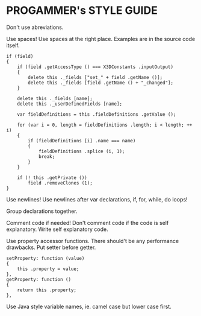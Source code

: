 PROGAMMER's STYLE GUIDE
==================================================

Don't use abreviations.

Use spaces! Use spaces at the right place. Examples are in the source code itself.

    if (field)
    {
    	if (field .getAccessType () === X3DConstants .inputOutput)
    	{
    		delete this ._fields ["set_" + field .getName ()];
    		delete this ._fields [field .getName () + "_changed"];
    	}
    
    	delete this ._fields [name];
    	delete this ._userDefinedFields [name];
    
    	var fieldDefinitions = this .fieldDefinitions .getValue ();
    
    	for (var i = 0, length = fieldDefinitions .length; i < length; ++ i)
    	{
    		if (fieldDefinitions [i] .name === name)
    		{
    			fieldDefinitions .splice (i, 1);
    			break;
    		}
    	}
    
    	if (! this .getPrivate ())
    		field .removeClones (1);
    }

Use newlines! Use newlines after var declarations, if, for, while, do loops!

Group declarations together.

Comment code if needed! Don't comment code if the code is self explanatory. Write self explanatory code.

Use property accessor functions. There should't be any performance drawbacks. Put setter before getter.

    setProperty: function (value)
    {
    	this .property = value;
    },
    getProperty: function ()
    {
    	return this .property;
    },

Use Java style variable names, ie. camel case but lower case first.
